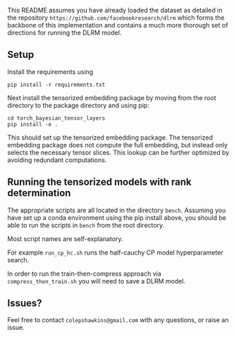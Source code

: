 This README assumes you have already loaded the dataset as detailed in the repository `https://github.com/facebookresearch/dlrm` which forms the backbone of this implementation and contains a much more thorough set of directions for running the DLRM model.

## Setup

Install the requirements using 
```
pip install -r requirements.txt
```
Next install the tensorized embedding package by moving from the root directory to the package directory and using pip:
```
cd torch_bayesian_tensor_layers
pip install -e .
```
This should set up the tensorized embedding package. The tensorized embedding package does not compute the full embedding, but instead only selects the necessary tensor slices. This lookup can be further optimized by avoiding redundant computations.

## Running the tensorized models with rank determination

The appropriate scripts are all located in the directory `bench`. Assuming you have set up a conda environment using the pip install above, you should be able to run the scripts in `bench` from the root directory.

Most script names are self-explanatory. 

For example `run_cp_hc.sh` runs the half-cauchy CP model hyperparameter search. 

In order to run the train-then-compress approach via `compress_then_train.sh` you will need to save a DLRM model.


## Issues?

Feel free to contact `colepshawkins@gmail.com` with any questions, or raise an issue.
